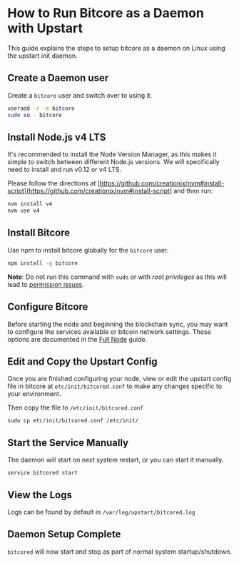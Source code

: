 # How to Run Bitcore as a Daemon with Upstart

This guide explains the steps to setup bitcore as a daemon on Linux using the upstart init daemon.

## Create a Daemon user

Create a `bitcore` user and switch over to using it.

```bash
useradd -r -m bitcore
sudo su - bitcore
```

## Install Node.js v4 LTS

It's recommended to install the Node Version Manager, as this makes it simple to switch between different Node.js versions.  We will specifically need to install and run v0.12 or v4 LTS.

Please follow the directions at [https://github.com/creationix/nvm#install-script](https://github.com/creationix/nvm#install-script) and then run:

```bash
nvm install v4
nvm use v4
```

## Install Bitcore

Use npm to install bitcore globally for the `bitcore` user.

```bash
npm install -g bitcore
```

**Note**: Do not run this command with `sudo` or with *root privileges* as this will lead to [permission issues](https://docs.npmjs.com/misc/scripts#user).

## Configure Bitcore

Before starting the node and beginning the blockchain sync, you may want to configure the services available or bitcoin network settings. These options are documented in the [Full Node](/guides/full-node) guide.

## Edit and Copy the Upstart Config

Once you are finished configuring your node, view or edit the upstart config file in bitcore at `etc/init/bitcored.conf` to make any changes specific to your environment.

Then copy the file to `/etc/init/bitcored.conf`

```
sudo cp etc/init/bitcored.conf /etc/init/
```

## Start the Service Manually

The daemon will start on next system restart, or you can start it manually.

```
service bitcored start
```

## View the Logs

Logs can be found by default in `/var/log/upstart/bitcored.log`

## Daemon Setup Complete

`bitcored` will now start and stop as part of normal system startup/shutdown.  
